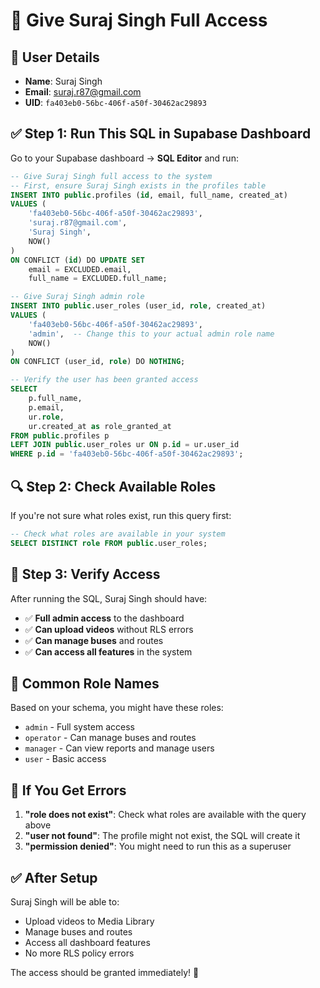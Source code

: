 # 🔐 Give Suraj Singh Full Access

## 👤 **User Details**
- **Name**: Suraj Singh
- **Email**: suraj.r87@gmail.com
- **UID**: `fa403eb0-56bc-406f-a50f-30462ac29893`

## ✅ **Step 1: Run This SQL in Supabase Dashboard**

Go to your Supabase dashboard → **SQL Editor** and run:

```sql
-- Give Suraj Singh full access to the system
-- First, ensure Suraj Singh exists in the profiles table
INSERT INTO public.profiles (id, email, full_name, created_at)
VALUES (
    'fa403eb0-56bc-406f-a50f-30462ac29893',
    'suraj.r87@gmail.com',
    'Suraj Singh',
    NOW()
)
ON CONFLICT (id) DO UPDATE SET
    email = EXCLUDED.email,
    full_name = EXCLUDED.full_name;

-- Give Suraj Singh admin role
INSERT INTO public.user_roles (user_id, role, created_at)
VALUES (
    'fa403eb0-56bc-406f-a50f-30462ac29893',
    'admin',  -- Change this to your actual admin role name
    NOW()
)
ON CONFLICT (user_id, role) DO NOTHING;

-- Verify the user has been granted access
SELECT 
    p.full_name,
    p.email,
    ur.role,
    ur.created_at as role_granted_at
FROM public.profiles p
LEFT JOIN public.user_roles ur ON p.id = ur.user_id
WHERE p.id = 'fa403eb0-56bc-406f-a50f-30462ac29893';
```

## 🔍 **Step 2: Check Available Roles**

If you're not sure what roles exist, run this query first:

```sql
-- Check what roles are available in your system
SELECT DISTINCT role FROM public.user_roles;
```

## 🎯 **Step 3: Verify Access**

After running the SQL, Suraj Singh should have:
- ✅ **Full admin access** to the dashboard
- ✅ **Can upload videos** without RLS errors
- ✅ **Can manage buses** and routes
- ✅ **Can access all features** in the system

## 📝 **Common Role Names**

Based on your schema, you might have these roles:
- `admin` - Full system access
- `operator` - Can manage buses and routes
- `manager` - Can view reports and manage users
- `user` - Basic access

## 🔧 **If You Get Errors**

1. **"role does not exist"**: Check what roles are available with the query above
2. **"user not found"**: The profile might not exist, the SQL will create it
3. **"permission denied"**: You might need to run this as a superuser

## ✅ **After Setup**

Suraj Singh will be able to:
- Upload videos to Media Library
- Manage buses and routes
- Access all dashboard features
- No more RLS policy errors

The access should be granted immediately! 🎉
